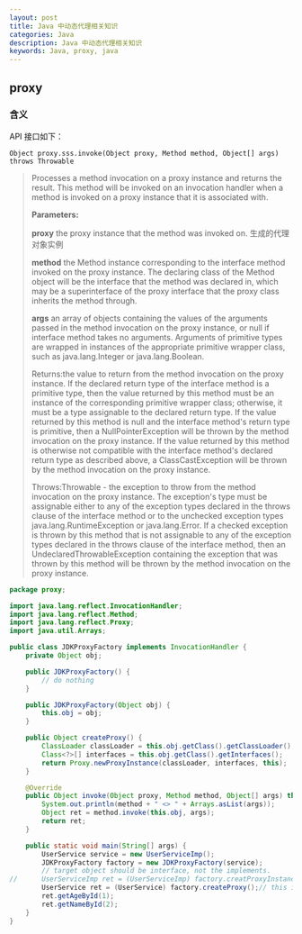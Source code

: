 ```yaml
---
layout: post
title: Java 中动态代理相关知识
categories: Java
description: Java 中动态代理相关知识
keywords: Java, proxy, java
---
```


## proxy

### 含义

API 接口如下：

`Object proxy.sss.invoke(Object proxy, Method method, Object[] args) throws Throwable`

> Processes a method invocation on a proxy instance and returns the result. This method will be invoked on an invocation handler when a method is invoked on a proxy instance that it is associated with.
>
> **Parameters:**
>
> **proxy** the proxy instance that the method was invoked on. 生成的代理对象实例
>
> **method** the Method instance corresponding to the interface method invoked on the proxy instance. The declaring class of the Method object will be the interface that the method was declared in, which may be a superinterface of the proxy interface that the proxy class inherits the method through.
>
> **args** an array of objects containing the values of the arguments passed in the method invocation on the proxy instance, or null if interface method takes no arguments. Arguments of primitive types are wrapped in instances of the appropriate primitive wrapper class, such as java.lang.Integer or java.lang.Boolean.
>
> Returns:the value to return from the method invocation on the proxy instance. If the declared return type of the interface method is a primitive type, then the value returned by this method must be an instance of the corresponding primitive wrapper class; otherwise, it must be a type assignable to the declared return type. If the value returned by this method is null and the interface method's return type is primitive, then a NullPointerException will be thrown by the method invocation on the proxy instance. If the value returned by this method is otherwise not compatible with the interface method's declared return type as described above, a ClassCastException will be thrown by the method invocation on the proxy instance.
>
> Throws:Throwable - the exception to throw from the method invocation on the proxy instance. The exception's type must be assignable either to any of the exception types declared in the throws clause of the interface method or to the unchecked exception types java.lang.RuntimeException or java.lang.Error. If a checked exception is thrown by this method that is not assignable to any of the exception types declared in the throws clause of the interface method, then an UndeclaredThrowableException containing the exception that was thrown by this method will be thrown by the method invocation on the proxy instance.

```java
package proxy;

import java.lang.reflect.InvocationHandler;
import java.lang.reflect.Method;
import java.lang.reflect.Proxy;
import java.util.Arrays;

public class JDKProxyFactory implements InvocationHandler {
    private Object obj;

    public JDKProxyFactory() {
        // do nothing
    }

    public JDKProxyFactory(Object obj) {
        this.obj = obj;
    }

    public Object createProxy() {
        ClassLoader classLoader = this.obj.getClass().getClassLoader();
        Class<?>[] interfaces = this.obj.getClass().getInterfaces();
        return Proxy.newProxyInstance(classLoader, interfaces, this);
    }

    @Override
    public Object invoke(Object proxy, Method method, Object[] args) throws Throwable {
        System.out.println(method + " <> " + Arrays.asList(args));
        Object ret = method.invoke(this.obj, args);
        return ret;
    }

    public static void main(String[] args) {
        UserService service = new UserServiceImp();
        JDKProxyFactory factory = new JDKProxyFactory(service);
        // target object should be interface, not the implements.
//      UserServiceImp ret = (UserServiceImp) factory.creatProxyInstance(service);// this is error!
        UserService ret = (UserService) factory.createProxy();// this is right.
        ret.getAgeById(1);
        ret.getNameById(2);
    }
}
```
